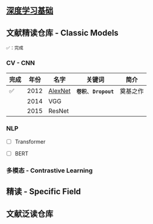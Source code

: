 ## [深度学习基础](./Base/README.md)

## 文献精读仓库 - Classic Models

```
✅：完成
```
### CV - CNN



| 完成 | 年份 | 名字                                                         | 关键词   | 简介                                                     |
| ------ | ---- | ------------------------------------------------------------ | -------------------- | ------------------|
|   ✅  | 2012 | [AlexNet](./CNN/AlexNet.md) |   **`卷积`**、**`Dropout`**           |  奠基之作
|       | 2014 | VGG |              |  
|       | 2015 | ResNet |              |  


### NLP
- [ ] Transformer
- [ ] BERT


### 多模态 - Contrastive Learning

## 精读 - Specific Field

## 文献泛读仓库